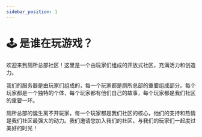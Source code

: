 ```yaml
---
sidebar_position: 1
---
```


# 🕹️ 是谁在玩游戏？

欢迎来到厕所总部社区！这里是一个由玩家们组成的开放式社区，充满活力和创造力。

我们的服务器是由玩家们组成的，每一个玩家都是厕所总部的重要组成部分。每个玩家都是一个独特的个体，每个玩家都有他们自己的故事，每个玩家都是我们社区的重要一环。

厕所总部的诞生离不开玩家，每一个玩家都是我们社区的核心，他们的支持和热情是我们社区最强大的动力。我们邀请您加入我们的社区，与我们的玩家们一起度过美好的时光！
